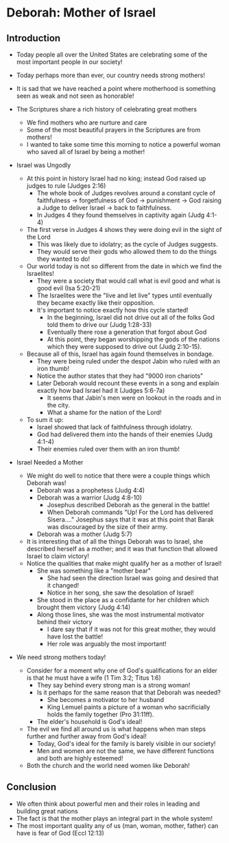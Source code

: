 # Deborah: Mother of Israel

## Introduction

- Today people all over the United States are celebrating some of the most important people in our
society!
- Today perhaps more than ever, our country needs strong mothers!
- It is sad that we have reached a point where motherhood is something seen as weak and not seen as
honorable!
- The Scriptures share a rich history of celebrating great mothers
	- We find mothers who are nurture and care
	- Some of the most beautiful prayers in the Scriptures are from mothers!
	- I wanted to take some time this morning to notice a powerful woman who saved all of Israel
	by being a mother!


- Israel was Ungodly
	- At this point in history Israel had no king; instead God raised up judges to rule (Judges
	2:16)
		- The whole book of Judges revolves around a constant cycle of faithfulness ->
		forgetfulness of God -> punishment -> God raising a Judge to deliver Israel -> back
		to faithfulness.
		- In Judges 4 they found themselves in captivity again (Judg 4:1-4)
	- The first verse in Judges 4 shows they were doing evil in the sight of the Lord
		- This was likely due to idolatry; as the cycle of Judges suggests.
		- They would serve their gods who allowed them to do the things they wanted to do!
	- Our world today is not so different from the date in which we find the Israelites!
		- They were a society that would call what is evil good and what is good evil (Isa
		5:20-21)
		- The Israelites were the "live and let live" types until eventually they became
		exactly like their opposition.
		- It's important to notice exactly how this cycle started!
			- In the beginning, Israel did not drive out all of the folks God told them
			to drive our (Judg 1:28-33)
			- Eventually there rose a generation that forgot about God
			- At this point, they began worshipping the gods of the nations which they
			were supposed to drive out (Judg 2:10-15).
	- Because all of this, Israel has again found themselves in bondage.
		- They were being ruled under the despot Jabin who ruled with an iron thumb!
		- Notice the author states that they had "9000 iron chariots"
		- Later Deborah would recount these events in a song and explain exactly how bad
		Israel had it (Judges 5:6-7a)
			- It seems that Jabin's men were on lookout in the roads and in the city.
			- What a shame for the nation of the Lord!
	-  To sum it up:
		- Israel showed that lack of faithfulness through idolatry.
		- God had delivered them into the hands of their enemies (Judg 4:1-4)
		- Their enemies ruled over them with an iron thumb! 
- Israel Needed a Mother
	- We might do well to notice that there were a couple things which Deborah was!
		- Deborah was a prophetess (Judg 4:4)
		- Deborah was a warrior (Judg 4:8-10)
			- Josephus described Deborah as the general in the battle!
			- When Deborah commands "Up! For the Lord has delivered Sisera...." Josephus
			says that it was at this point that Barak was discouraged by the size of
			their army.
		- Deborah was a mother (Judg 5:7)
	- It is interesting that of all the things Deborah was to Israel, she described herself as a
	mother; and it was that function that allowed Israel to claim victory!
	- Notice the qualities that make might qualify her as a mother of Israel!
		- She was something like a "mother bear"
			- She had seen the direction Israel was going and desired that it changed!
			- Notice in her song, she saw the desolation of Israel!
		- She stood in the place as a confidante for her children which brought them
		victory (Judg 4:14)
		- Along those lines, she was the most instrumental motivator behind their victory
			- I dare say that if it was not for this great mother, they would have
			lost the battle!
			- Her role was arguably the most important!
- We need strong mothers today!
	- Consider for a moment why one of God's qualifications for an elder is that he must have a
	wife (1 Tim 3:2; Titus 1:6)
		- They say behind every strong man is a strong woman!
		- Is it perhaps for the same reason that that Deborah was needed?
			- She becomes a motivator to her husband 
			- King Lemuel paints a picture of a woman who sacrificially holds the family
			together (Pro 31:11ff).
		- The elder's household is God's ideal!
	- The evil we find all around us is what happens when man steps further and further away
	from God's ideal!
		- Today, God's ideal for the family is barely visible in our society!
		- Men and women are not the same, we have different functions and both are highly
		esteemed!
	- Both the church and the world need women like Deborah! 

## Conclusion

- We often think about powerful men and their roles in leading and building great nations
- The fact is that the mother plays an integral part in the whole system!
- The most important quality any of us (man, woman, mother, father) can have is fear of God (Eccl
12:13)
